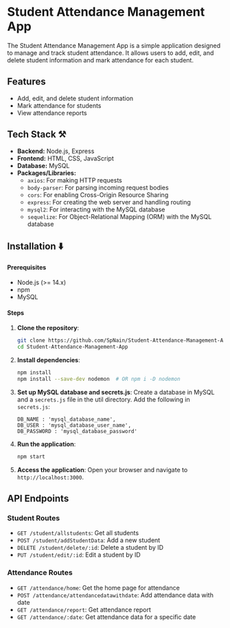 # Student Attendance Management App

The Student Attendance Management App is a simple application designed to manage and track student attendance. It allows users to add, edit, and delete student information and mark attendance for each student.

## Features

- Add, edit, and delete student information
- Mark attendance for students
- View attendance reports

## Tech Stack ⚒

*   **Backend:** Node.js, Express
*   **Frontend:** HTML, CSS, JavaScript
*   **Database:** MySQL
*   **Packages/Libraries:**
    *   `axios`: For making HTTP requests
    *   `body-parser`: For parsing incoming request bodies
    *   `cors`: For enabling Cross-Origin Resource Sharing
    *   `express`: For creating the web server and handling routing
    *   `mysql2`: For interacting with the MySQL database
    *   `sequelize`: For Object-Relational Mapping (ORM) with the MySQL database

## Installation ⬇️

#### Prerequisites

- Node.js (>= 14.x)
- npm
- MySQL

#### Steps

1. **Clone the repository**:
   ```sh
   git clone https://github.com/SpNain/Student-Attendance-Management-App.git
   cd Student-Attendance-Management-App
   ```

2. **Install dependencies**:
   ```sh
   npm install
   npm install --save-dev nodemon  # OR npm i -D nodemon
   ```

3. **Set up MySQL database and secrets.js**:
   Create a database in MySQL and a `secrets.js` file in the util directory.
   Add the following in `secrets.js`:
   ```
   DB_NAME : 'mysql_database_name',
   DB_USER : 'mysql_database_user_name',
   DB_PASSWORD : 'mysql_database_password'
   ```

4. **Run the application**:
   ```sh
   npm start
   ```

5. **Access the application**:
   Open your browser and navigate to `http://localhost:3000`.

## API Endpoints

### Student Routes

- `GET /student/allstudents`: Get all students
- `POST /student/addStudentData`: Add a new student
- `DELETE /student/delete/:id`: Delete a student by ID
- `PUT /student/edit/:id`: Edit a student by ID

### Attendance Routes

- `GET /attendance/home`: Get the home page for attendance
- `POST /attendance/attendancedatawithdate`: Add attendance data with date
- `GET /attendance/report`: Get attendance report
- `GET /attendance/:date`: Get attendance data for a specific date


